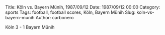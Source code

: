 Title: Köln vs. Bayern Münih, 1987/09/12
Date: 1987/09/12 00:00
Category: sports
Tags: football, football scores, Köln, Bayern Münih
Slug: koln-vs-bayern-munih
Author: carbonero


Köln 3 - 1 Bayern Münih
